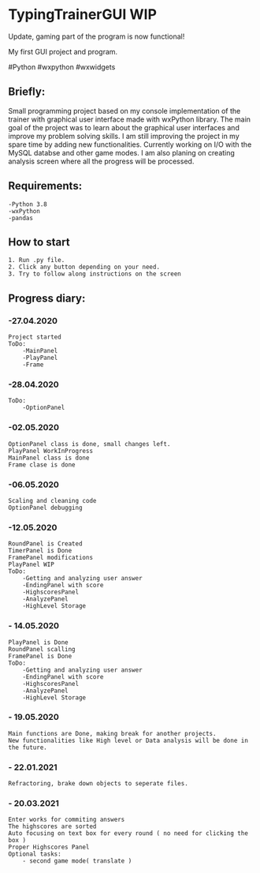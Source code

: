 # TypingTrainerGUI WIP

Update, gaming part of the program is now functional!

My first GUI project and program.

#Python #wxpython #wxwidgets 

## Briefly:

Small programming project based on my console implementation of the trainer with 
graphical user interface made with wxPython library. 
The main goal of the project was to learn about the graphical user interfaces and 
improve my problem solving skills.
I am still improving the project in my spare time by adding new functionalities.
Currently working on I/O with the MySQL databse and other game modes.
I am also planing on creating analysis screen where all the progress will be processed.

## Requirements:

    -Python 3.8
    -wxPython
    -pandas
    
## How to start

    1. Run .py file.
    2. Click any button depending on your need.
    3. Try to follow along instructions on the screen 

## Progress diary:

### -27.04.2020
    Project started
    ToDo:
        -MainPanel
        -PlayPanel
        -Frame

### -28.04.2020
    ToDo:
        -OptionPanel

### -02.05.2020 
    OptionPanel class is done, small changes left.
    PlayPanel WorkInProgress
    MainPanel class is done
    Frame clase is done
    
### -06.05.2020
    Scaling and cleaning code
    OptionPanel debugging

### -12.05.2020
    RoundPanel is Created
    TimerPanel is Done
    FramePanel modifications
    PlayPanel WIP
    ToDo:
        -Getting and analyzing user answer
        -EndingPanel with score
        -HighscoresPanel
        -AnalyzePanel
        -HighLevel Storage
  
 ### - 14.05.2020
    PlayPanel is Done
    RoundPanel scalling
    FramePanel is Done
    ToDo:
        -Getting and analyzing user answer
        -EndingPanel with score
        -HighscoresPanel
        -AnalyzePanel
        -HighLevel Storage
        
### - 19.05.2020
    Main functions are Done, making break for another projects.
    New functionalities like High level or Data analysis will be done in the future. 

### - 22.01.2021
    Refractoring, brake down objects to seperate files.
    
### - 20.03.2021
    Enter works for commiting answers
    The highscores are sorted
    Auto focusing on text box for every round ( no need for clicking the box )
    Proper Highscores Panel
    Optional tasks:
        - second game mode( translate )





